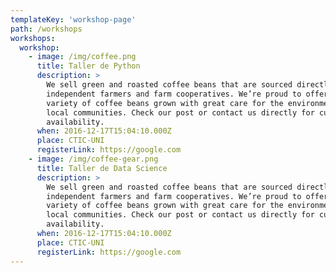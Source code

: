 ```yaml
---
templateKey: 'workshop-page'
path: /workshops
workshops:
  workshop:
    - image: /img/coffee.png
      title: Taller de Python
      description: >
        We sell green and roasted coffee beans that are sourced directly from
        independent farmers and farm cooperatives. We’re proud to offer a
        variety of coffee beans grown with great care for the environment and
        local communities. Check our post or contact us directly for current
        availability.
      when: 2016-12-17T15:04:10.000Z
      place: CTIC-UNI
      registerLink: https://google.com
    - image: /img/coffee-gear.png
      title: Taller de Data Science
      description: >
        We sell green and roasted coffee beans that are sourced directly from
        independent farmers and farm cooperatives. We’re proud to offer a
        variety of coffee beans grown with great care for the environment and
        local communities. Check our post or contact us directly for current
        availability.
      when: 2016-12-17T15:04:10.000Z
      place: CTIC-UNI
      registerLink: https://google.com
---
```

